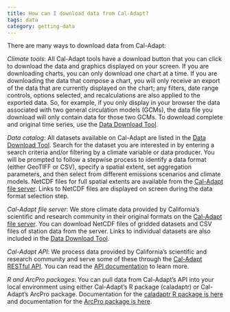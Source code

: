```yaml
---
title: How can I download data from Cal-Adapt?
tags: data
category: getting-data
---
```


There are many ways to download data from Cal-Adapt:

*Climate tools*: All Cal-Adapt tools have a download button that you can click to download the data and graphics displayed on your screen. If you are downloading charts, you can only download one chart at a time. If you are downloading the data that compose a chart, you will only receive an export of the data that are currently displayed on the chart; any filters, date range controls, options selected, and recalculations are also applied to the exported data. So, for example, if you only display in your browser the data associated with two general circulation models (GCMs), the data file you download will only contain data for those two GCMs. To download complete and original time series, use the [Data Download Tool](https://v2.cal-adapt.org/data/download/).

*Data catalog*: All datasets available on Cal-Adapt are listed in the [Data Download Tool](/data/download/). Search for the dataset you are interested in by entering a search criteria and/or filtering by a climate variable or data producer. You will be prompted to follow a stepwise process to identify a data format (either GeoTIFF or CSV), specify a spatial extent, set aggregation parameters, and then select from different emissions scenarios and climate models. NetCDF files for full spatial extents are available from the [Cal-Adapt file server](http://albers.cnr.berkeley.edu/data/). Links to NetCDF files are displayed on screen during the data format selection step.

*Cal-Adapt file server*: We store climate data provided by California’s scientific and research community in their original formats on the [Cal-Adapt file server](http://albers.cnr.berkeley.edu/data/). You can download NetCDF files of gridded datasets and CSV files of station data from the server. Links to individual datasets are also included in the [Data Download Tool](https://v2.cal-adapt.org/data/download/).

*Cal-Adapt API*: We process data provided by California’s scientific and research community and serve some of these through the [Cal-Adapt RESTful API](https://api.cal-adapt.org/api/). You can read the [API documentation](https://berkeley-gif.github.io/caladapt-docs/) to learn more.

*R and ArcPro packages*: You can pull data from Cal-Adapt’s API into your local environment using either Cal-Adapt’s R package (caladaptr) or Cal-Adapt’s ArcPro package. Documentation for the [caladaptr R package is here](https://ucanr-igis.github.io/caladaptr/) and documentation for the [ArcPro package is here](https://ucanr-igis.github.io/caladapt-py/). 

